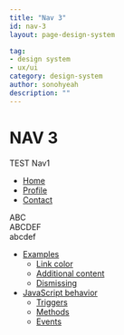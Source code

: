 ```yaml
---
title: "Nav 3"
id: nav-3
layout: page-design-system

tag:
- design system
- ux/ui
category: design-system
author: sonohyeah
description: ""
---
```



<div class="row">
	<div class="col-9">
		<h1> NAV 3 </h1>
		TEST Nav1 <br>
		<ul class="nav nav-tabs" id="myTab" role="tablist">
			<li class="nav-item">
				<a class="nav-link active" id="home-tab" data-toggle="tab" href="#home" role="tab" aria-controls="home" aria-selected="true">Home</a>
			</li>
			<li class="nav-item">
				<a class="nav-link" id="profile-tab" data-toggle="tab" href="#profile" role="tab" aria-controls="profile" aria-selected="false">Profile</a>
			</li>
			<li class="nav-item">
				<a class="nav-link" id="contact-tab" data-toggle="tab" href="#contact" role="tab" aria-controls="contact" aria-selected="false">Contact</a>
			</li>
		</ul>
		<div class="tab-content" id="myTabContent">
			<div class="tab-pane fade show active" id="home" role="tabpanel" aria-labelledby="home-tab">ABC</div>
			<div class="tab-pane fade" id="profile" role="tabpanel" aria-labelledby="profile-tab">ABCDEF</div>
			<div class="tab-pane fade" id="contact" role="tabpanel" aria-labelledby="contact-tab">abcdef</div>
		</div>
	</div>
	<!--  begin: Section nav -->
	<div class="d-none d-xl-block col-xl-2 bd-toc border-left">
		<ul class="section-nav">
			<li class="toc-entry toc-h2"><a href="#examples">Examples</a>
				<ul>
					<li class="toc-entry toc-h3"><a href="#link-color">Link color</a></li>
					<li class="toc-entry toc-h3"><a href="#additional-content">Additional content</a></li>
					<li class="toc-entry toc-h3"><a href="#dismissing">Dismissing</a></li>
				</ul>
			</li>
			<li class="toc-entry toc-h2"><a href="#javascript-behavior">JavaScript behavior</a>
				<ul>
					<li class="toc-entry toc-h3"><a href="#triggers">Triggers</a></li>
					<li class="toc-entry toc-h3"><a href="#methods">Methods</a></li>
					<li class="toc-entry toc-h3"><a href="#events">Events</a></li>
				</ul>
			</li>
		</ul>
	</div>
	<!-- end: Section nav -->
</div>
